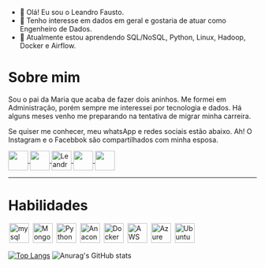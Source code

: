 - 👋 Olá! Eu sou o Leandro Fausto.
- 👀 Tenho interesse em dados em geral e gostaria de atuar como Engenheiro de Dados.
- 🌱 Atualmente estou aprendendo SQL/NoSQL, Python, Linux, Hadoop, Docker e Airflow.

# Sobre mim

Sou o pai da Maria que acaba de fazer dois aninhos. Me formei em Administração, porém sempre me interessei por tecnologia e dados. Há alguns meses venho me preparando na tentativa 
de migrar minha carreira.

Se quiser me conhecer, meu whatsApp e redes sociais estão abaixo. Ah! O Instagram e o Facebbok são compartilhados com minha esposa.

<a href= "https://api.whatsapp.com/send?phone=5521987938866&text=Ol%C3%A1%20Leandro!%20Vi%20o%20seu%20github.%20Podemos%20conversar%3F" target="_blank" >
  <img  align="center" src="https://image.flaticon.com/icons/png/512/220/220236.png" width='40' style="max-width:100%;"/> 
</a>

<a href="https://www.facebook.com/profile.php?id=100003586308259" target="_blank">
  <img  align="center" src="https://cdn-icons-png.flaticon.com/128/2111/2111398.png" width='40' style="max-width:100%;"/>
</a>

<a href="https://www.linkedin.com/in/leandro-rodrigues-fausto-8161b0172/" target="_blank">
  <img align="center" alt="Leandro-linkedin" width="40" src="https://cdn-icons-png.flaticon.com/128/174/174857.png" style="max-width:100%;">
</a>

<a href="https://twitter.com/LeandroLfausto" target="_blank">
  <img  align="center"  src="https://cdn-icons.flaticon.com/png/128/3256/premium/3256013.png?token=exp=1644005788~hmac=a3a439e255b9cfbf34daf25c0947721b" width='40' style="max-width:100%;"/>
</a>

<a href="https://www.instagram.com/_leandro_tamiris/" target="_blank">
  <img  align="center"  src="https://cdn-icons-png.flaticon.com/128/1409/1409946.png" width='40' style="max-width:100%;"/>
</a>

<hr />

# Habilidades

<img src="https://cdn.jsdelivr.net/gh/devicons/devicon/icons/mysql/mysql-original-wordmark.svg" alt="mysql" widtf="40" height="40" style="max-width:100%;margin: 0 2px;"/></img>
<img src="https://cdn.jsdelivr.net/gh/devicons/devicon/icons/mongodb/mongodb-plain-wordmark.svg" alt="Mongo" widtf="40" height="40" style="max-width:100%;margin: 0 2px;"/></img>
<img src="https://cdn.jsdelivr.net/gh/devicons/devicon/icons/python/python-original.svg" alt="Python" widtf="40" height="40" style="max-width:100%;margin: 0 2px;"/></img>
<img src="https://cdn.jsdelivr.net/gh/devicons/devicon/icons/jupyter/jupyter-original-wordmark.svg" alt="Anaconda" widtf="40" height="40" style="max-width:100%;margin: 0 2px;"/></img>
<img src="https://cdn.jsdelivr.net/gh/devicons/devicon/icons/docker/docker-original.svg" alt="Docker" widtf="40" height="40" style="max-width:100%;margin: 0 2px;"/></img>
<img src="https://cdn.jsdelivr.net/gh/devicons/devicon/icons/amazonwebservices/amazonwebservices-original-wordmark.svg" alt="AWS" widtf="40" height="40" style="max-width:100%;margin: 0 2px;"/></img>
<img src="https://cdn.jsdelivr.net/gh/devicons/devicon/icons/azure/azure-original-wordmark.svg" alt="Azure" widtf="40" height="40" style="max-width:100%;margin: 0 2px;"/></img>
<img src="https://cdn.jsdelivr.net/gh/devicons/devicon/icons/ubuntu/ubuntu-plain-wordmark.svg" alt="Ubuntu" widtf="40" height="40" style="max-width:100%;margin: 0 2px;"/></img>

[![Top Langs](https://github-readme-stats.vercel.app/api/top-langs/?username=LeandroRFausto)](https://github.com/LeandroRFausto/github-readme-stats)
![Anurag's GitHub stats](https://github-readme-stats.vercel.app/api?username=LeandroRFausto&show_icons=true&theme=tokyonight)
